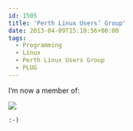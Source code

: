 ```yaml
---
id: 1505
title: 'Perth Linux Users’ Group'
date: 2013-04-09T15:10:56+00:00
tags:
  - Programming
  - Linux
  - Perth Linux Users Group
  - PLUG
---
```

I’m now a member of:

![](/2013/0409_plug_logo.png)

`:-)`
